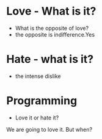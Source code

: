 # Love - What is it?
* What is the opposite of love?
* the opposite is indifference.Yes

# Hate - what is it?
* the intense dislike

# Programming
* Love it or hate it?

We are going to love it. But when?
